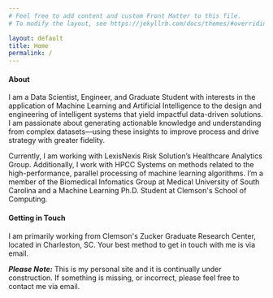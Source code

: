 ```yaml
---
# Feel free to add content and custom Front Matter to this file.
# To modify the layout, see https://jekyllrb.com/docs/themes/#overriding-theme-defaults

layout: default
title: Home
permalink: /
---
```



<h4>About</h4>
<p>I am a Data Scientist, Engineer, and Graduate Student with interests in the application of Machine Learning and Artificial Intelligence to the design and engineering of intelligent systems that yield impactful data-driven solutions. I am passionate about generating actionable knowledge and understanding from complex datasets—using these insights to improve process and drive strategy with greater fidelity. </p>

<p>Currently, I am working with LexisNexis Risk Solution’s Healthcare Analytics Group. Additionally, I work with HPCC Systems on methods related to the high-performance, parallel processing of machine learning algorithms. I’m a member of the Biomedical Infomatics Group at Medical University of South Carolina and a Machine Learning Ph.D. Student at Clemson's School of Computing.</p>

<h4>Getting in Touch</h4>
<p>I am primarily working from Clemson's Zucker Graduate Research Center, located in Charleston, SC. Your best method to get in touch with me is via email.</p>

<p><b><em>Please Note:</em></b> This is my personal site and it is continually under construction. If something is missing, or incorrect, please feel free to contact me via email.</p>

